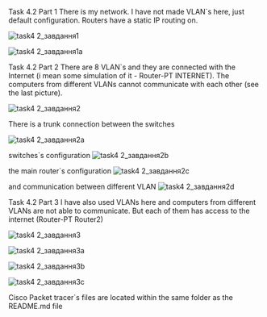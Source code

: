 Task 4.2 Part 1
There is my network. I have not made VLAN`s here, just default configuration. Routers have a static IP routing on.

![task4 2_завдання1](https://user-images.githubusercontent.com/75696130/103302202-bf544a00-4a0b-11eb-8b03-922004a7a4f1.png)

![task4 2_завдання1a](https://user-images.githubusercontent.com/75696130/103302214-c54a2b00-4a0b-11eb-89fa-b1bde380a04e.png)

Task 4.2 Part 2
There are 8 VLAN`s and they are connected with the Internet (i mean some simulation of it - Router-PT INTERNET). The computers from different VLANs cannot communicate with each other (see the last picture).  

![task4 2_завдання2](https://user-images.githubusercontent.com/75696130/103302457-6507b900-4a0c-11eb-9498-2767931f5846.png)

There is a trunk connection between the switches

![task4 2_завдання2a](https://user-images.githubusercontent.com/75696130/103302475-6f29b780-4a0c-11eb-9fe9-6be0d231147a.png)

switches`s configuration
![task4 2_завдання2b](https://user-images.githubusercontent.com/75696130/103302539-97b1b180-4a0c-11eb-9947-4cbaea589cee.png)

the main router`s configuration
![task4 2_завдання2c](https://user-images.githubusercontent.com/75696130/103302588-af893580-4a0c-11eb-8e1e-6d43193e3958.png)

and communication between different VLAN
![task4 2_завдання2d](https://user-images.githubusercontent.com/75696130/103302666-d0ea2180-4a0c-11eb-940b-04994c8667f9.png)

Task 4.2 Part 3
I have also used VLANs here and computers from different VLANs are not able to communicate. But each of them has access to the internet (Router-PT Router2)

![task4 2_завдання3](https://user-images.githubusercontent.com/75696130/103302807-2e7e6e00-4a0d-11eb-91c6-ec4bdf6ca57d.png)


![task4 2_завдання3a](https://user-images.githubusercontent.com/75696130/103302820-363e1280-4a0d-11eb-9bd8-2ec20a0279cb.png)


![task4 2_завдання3b](https://user-images.githubusercontent.com/75696130/103302828-3b02c680-4a0d-11eb-830e-2a101dcfc6b8.png)


![task4 2_завдання3c](https://user-images.githubusercontent.com/75696130/103302837-3fc77a80-4a0d-11eb-884d-c360b849aab9.png)

Cisco Packet tracer`s files are located within the same folder as the README.md file
